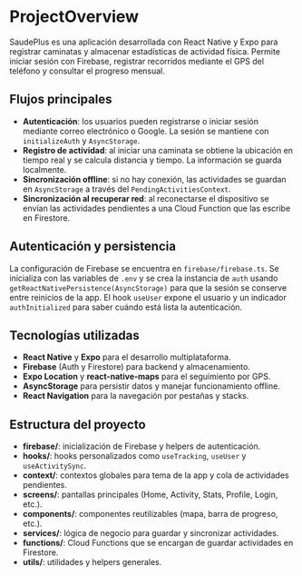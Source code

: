 # ProjectOverview

SaudePlus es una aplicación desarrollada con React Native y Expo para registrar caminatas y almacenar estadísticas de actividad física. Permite iniciar sesión con Firebase, registrar recorridos mediante el GPS del teléfono y consultar el progreso mensual.

## Flujos principales

- **Autenticación**: los usuarios pueden registrarse o iniciar sesión mediante correo electrónico o Google. La sesión se mantiene con `initializeAuth` y `AsyncStorage`.
- **Registro de actividad**: al iniciar una caminata se obtiene la ubicación en tiempo real y se calcula distancia y tiempo. La información se guarda localmente.
- **Sincronización offline**: si no hay conexión, las actividades se guardan en `AsyncStorage` a través del `PendingActivitiesContext`.
- **Sincronización al recuperar red**: al reconectarse el dispositivo se envían las actividades pendientes a una Cloud Function que las escribe en Firestore.

## Autenticación y persistencia

La configuración de Firebase se encuentra en `firebase/firebase.ts`. Se inicializa con las variables de `.env` y se crea la instancia de `auth` usando `getReactNativePersistence(AsyncStorage)` para que la sesión se conserve entre reinicios de la app. El hook `useUser` expone el usuario y un indicador `authInitialized` para saber cuándo está lista la autenticación.

## Tecnologías utilizadas

- **React Native** y **Expo** para el desarrollo multiplataforma.
- **Firebase** (Auth y Firestore) para backend y almacenamiento.
- **Expo Location** y **react-native-maps** para el seguimiento por GPS.
- **AsyncStorage** para persistir datos y manejar funcionamiento offline.
- **React Navigation** para la navegación por pestañas y stacks.

## Estructura del proyecto

- **firebase/**: inicialización de Firebase y helpers de autenticación.
- **hooks/**: hooks personalizados como `useTracking`, `useUser` y `useActivitySync`.
- **context/**: contextos globales para tema de la app y cola de actividades pendientes.
- **screens/**: pantallas principales (Home, Activity, Stats, Profile, Login, etc.).
- **components/**: componentes reutilizables (mapa, barra de progreso, etc.).
- **services/**: lógica de negocio para guardar y sincronizar actividades.
- **functions/**: Cloud Functions que se encargan de guardar actividades en Firestore.
- **utils/**: utilidades y helpers generales.

